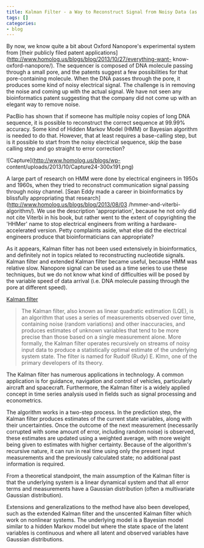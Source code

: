 ```yaml
---
title: Kalman Filter - a Way to Reconstruct Signal from Noisy Data (as in Nanopore)
tags: []
categories:
- blog
---
```

By now, we know quite a bit about Oxford Nanopore's experimental system from
[their publicly filed patent
applications](http://www.homolog.us/blogs/blog/2013/10/27/everything-want-
know-oxford-nanopore/). The sequencer is composed of DNA molecule passing
through a small pore, and the patents suggest a few possibilities for that
pore-containing molecule. When the DNA passes through the pore, it produces
some kind of noisy electrical signal. The challenge is in removing the noise
and coming up with the actual signal. We have not seen any bioinformatics
patent suggesting that the company did not come up with an elegant way to
remove noise.
<!--more-->

PacBio has shown that if someone has multiple noisy copies of long DNA
sequence, it is possible to reconstruct the correct sequence at 99.99%
accuracy. Some kind of Hidden Markov Model (HMM) or Bayesian algorithm is
needed to do that. However, that at least requires a base-calling step, but is
it possible to start from the noisy electrical sequence, skip the base calling
step and go straight to error correction?

![Capture](http://www.homolog.us/blogs/wp-
content/uploads/2013/10/Capture24-300x191.png)

A large part of research on HMM were done by electrical engineers in 1950s and
1960s, when they tried to reconstruct communication signal passing through
noisy channel. [Sean Eddy made a career in bioinformatics by blissfully
appropriating that research](http://www.homolog.us/blogs/blog/2013/08/03
/hmmer-and-viterbi-algorithm/). We use the description 'appropriation',
because he not only did not cite Viterbi in his book, but rather went to the
extent of copyrighting the 'HHMer' name to stop electrical engineers from
writing a hardware-accelerated version. Petty complaints aside, what else did
the electrical engineers produce that bioinformaticians can appropriate?

As it appears, Kalman filter has not been used extensively in bioinformatics,
and definitely not in topics related to reconstructing nucleotide signals.
Kalman filter and extended Kalman filter became useful, because HMM was
relative slow. Nanopore signal can be used as a time series to use these
techniques, but we do not know what kind of difficulties will be posed by the
variable speed of data arrival (i.e. DNA molecule passing through the pore at
different speed).

[Kalman filter](http://en.wikipedia.org/wiki/Kalman_filter)

> The Kalman filter, also known as linear quadratic estimation (LQE), is an
algorithm that uses a series of measurements observed over time, containing
noise (random variations) and other inaccuracies, and produces estimates of
unknown variables that tend to be more precise than those based on a single
measurement alone. More formally, the Kalman filter operates recursively on
streams of noisy input data to produce a statistically optimal estimate of the
underlying system state. The filter is named for Rudolf (Rudy) E. Klmn, one of
the primary developers of its theory.

The Kalman filter has numerous applications in technology. A common
application is for guidance, navigation and control of vehicles, particularly
aircraft and spacecraft. Furthermore, the Kalman filter is a widely applied
concept in time series analysis used in fields such as signal processing and
econometrics.

The algorithm works in a two-step process. In the prediction step, the Kalman
filter produces estimates of the current state variables, along with their
uncertainties. Once the outcome of the next measurement (necessarily corrupted
with some amount of error, including random noise) is observed, these
estimates are updated using a weighted average, with more weight being given
to estimates with higher certainty. Because of the algorithm's recursive
nature, it can run in real time using only the present input measurements and
the previously calculated state; no additional past information is required.

From a theoretical standpoint, the main assumption of the Kalman filter is
that the underlying system is a linear dynamical system and that all error
terms and measurements have a Gaussian distribution (often a multivariate
Gaussian distribution).

Extensions and generalizations to the method have also been developed, such as
the extended Kalman filter and the unscented Kalman filter which work on
nonlinear systems. The underlying model is a Bayesian model similar to a
hidden Markov model but where the state space of the latent variables is
continuous and where all latent and observed variables have Gaussian
distributions.

